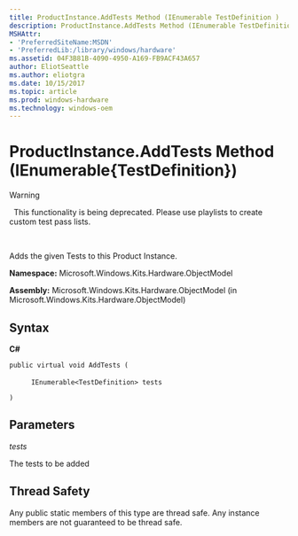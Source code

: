 ```yaml
---
title: ProductInstance.AddTests Method (IEnumerable TestDefinition )
description: ProductInstance.AddTests Method (IEnumerable TestDefinition )
MSHAttr:
- 'PreferredSiteName:MSDN'
- 'PreferredLib:/library/windows/hardware'
ms.assetid: 04F3B81B-4090-4950-A169-FB9ACF43A657
author: EliotSeattle
ms.author: eliotgra
ms.date: 10/15/2017
ms.topic: article
ms.prod: windows-hardware
ms.technology: windows-oem
---
```


# ProductInstance.AddTests Method (IEnumerable{TestDefinition})

>[!WARNING]
>  This functionality is being deprecated. Please use playlists to create custom test pass lists.

 

Adds the given Tests to this Product Instance.

**Namespace:** Microsoft.Windows.Kits.Hardware.ObjectModel

**Assembly:** Microsoft.Windows.Kits.Hardware.ObjectModel (in Microsoft.Windows.Kits.Hardware.ObjectModel)

## <span id="Syntax"></span><span id="syntax"></span><span id="SYNTAX"></span>Syntax


**C#**

`public virtual void AddTests (`

          `IEnumerable<TestDefinition> tests`

`)`

## <span id="Parameters"></span><span id="parameters"></span><span id="PARAMETERS"></span>Parameters


*tests*

The tests to be added

## <span id="Thread_Safety"></span><span id="thread_safety"></span><span id="THREAD_SAFETY"></span>Thread Safety


Any public static members of this type are thread safe. Any instance members are not guaranteed to be thread safe.

 

 






